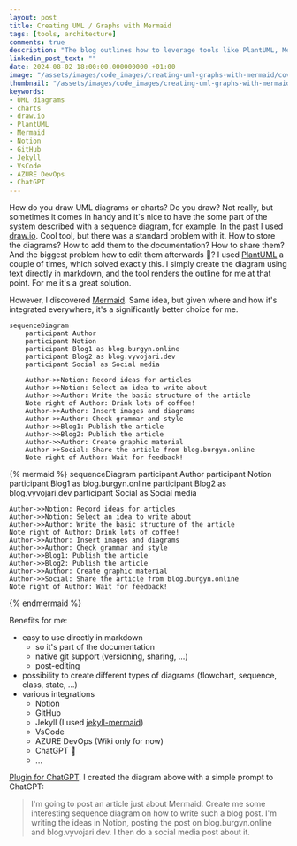 ```yaml
---
layout: post
title: Creating UML / Graphs with Mermaid
tags: [tools, architecture]
comments: true
description: "The blog outlines how to leverage tools like PlantUML, Mermaid for diagram creation in markdown, storage, and sharing."
linkedin_post_text: ""
date: 2024-08-02 18:00:00.000000000 +01:00
image: "/assets/images/code_images/creating-uml-graphs-with-mermaid/cover.png"
thumbnail: "/assets/images/code_images/creating-uml-graphs-with-mermaid/cover.png"
keywords:
- UML diagrams
- charts
- draw.io
- PlantUML
- Mermaid
- Notion
- GitHub
- Jekyll
- VsCode
- AZURE DevOps
- ChatGPT
---
```


How do you draw UML diagrams or charts? Do you draw? Not really, but sometimes it comes in handy and it's nice to have the some part of the system described with a sequence diagram, for example. 
In the past I used [draw.io](https://draw.io). Cool tool, but there was a standard problem with it. How to store the diagrams? How to add them to the documentation? How to share them? And the biggest problem how to edit them afterwards 🤔? 
I used [PlantUML](https://plantuml.com/) a couple of times, which solved exactly this. I simply create the diagram using text directly in markdown, and the tool renders the outline for me at that point. For me it's a great solution. 

However, I discovered [Mermaid](https://mermaid.js.org/). Same idea, but given where and how it's integrated everywhere, it's a significantly better choice for me.

```
sequenceDiagram
    participant Author
    participant Notion
    participant Blog1 as blog.burgyn.online
    participant Blog2 as blog.vyvojari.dev
    participant Social as Social media

    Author->>Notion: Record ideas for articles
    Author->>Notion: Select an idea to write about
    Author->>Author: Write the basic structure of the article
    Note right of Author: Drink lots of coffee!
    Author->>Author: Insert images and diagrams
    Author->>Author: Check grammar and style
    Author->>Blog1: Publish the article
    Author->>Blog2: Publish the article
    Author->>Author: Create graphic material
    Author->>Social: Share the article from blog.burgyn.online
    Note right of Author: Wait for feedback!
```

{% mermaid %}
sequenceDiagram
    participant Author
    participant Notion
    participant Blog1 as blog.burgyn.online
    participant Blog2 as blog.vyvojari.dev
    participant Social as Social media

    Author->>Notion: Record ideas for articles
    Author->>Notion: Select an idea to write about
    Author->>Author: Write the basic structure of the article
    Note right of Author: Drink lots of coffee!
    Author->>Author: Insert images and diagrams
    Author->>Author: Check grammar and style
    Author->>Blog1: Publish the article
    Author->>Blog2: Publish the article
    Author->>Author: Create graphic material
    Author->>Social: Share the article from blog.burgyn.online
    Note right of Author: Wait for feedback!
{% endmermaid %}

Benefits for me:
  - easy to use directly in markdown
    - so it's part of the documentation
    - native git support (versioning, sharing, ...)
    - post-editing
  - possibility to create different types of diagrams (flowchart, sequence, class, state, ...)
  - various integrations
    - Notion
    - GitHub
    - Jekyll (I used [jekyll-mermaid](https://github.com/jasonbellamy/jekyll-mermaid))
    - VsCode
    - AZURE DevOps (Wiki only for now)
    - ChatGPT 🤣
    - ...

[Plugin for ChatGPT](https://docs.mermaidchart.com/plugins/mermaid-chart-gpt). I created the diagram above with a simple prompt to ChatGPT:

> I'm going to post an article just about Mermaid. Create me some interesting sequence diagram on how to write such a blog post. I'm writing the ideas in Notion, posting the post on blog.burgyn.online and blog.vyvojari.dev. I then do a social media post about it.
